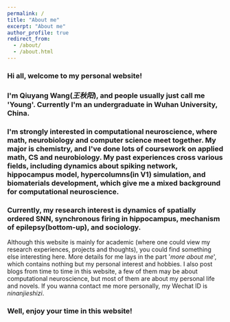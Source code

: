 ```yaml
---
permalink: /
title: "About me"
excerpt: "About me"
author_profile: true
redirect_from: 
  - /about/
  - /about.html
---
```


### Hi all, welcome to my personal website!

### I'm Qiuyang Wang(*王秋阳*),  and people usually just call me 'Young'. Currently I'm an undergraduate in Wuhan University, China.

### I'm strongly interested in computational neuroscience, where math, neurobiology and computer science meet together. My major is chemistry,  and I've done lots of coursework on applied math, CS and neurobiology. My past experiences cross various fields, including dynamics about spiking network, hippocampus model, hypercolumns(in V1) simulation, and biomaterials development, which  give me a mixed background for computational neuroscience.

### Currently, my research interest is dynamics of spatially ordered SNN, synchronous firing in hippocampus, mechanism of epilepsy(bottom-up), and sociology. 

Although this website is mainly for academic (where one could view my research experiences, projects and thoughts), you could find something else interesting here. More details for me lays in the part '*more about me*', which contains nothing but my personal interest and hobbies. I also post blogs from time to time in this website, a few of them may be about computational neuroscience, but most of them are about my personal life and novels. If you wanna contact me more personally, my Wechat ID is  *ninanjieshizi*.

### Well, enjoy your time in this website!

